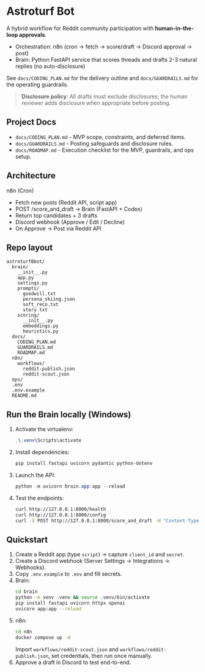 # Astroturf Bot

A hybrid workflow for Reddit community participation with **human-in-the-loop approvals**.
- Orchestration: n8n (cron -> fetch -> score/draft -> Discord approval -> post)
- Brain: Python FastAPI service that scores threads and drafts 2-3 natural replies (no auto-disclosure)

See `docs/CODING_PLAN.md` for the delivery outline and `docs/GUARDRAILS.md` for the operating guardrails.

> **Disclosure policy**: All drafts must exclude disclosures; the human reviewer adds disclosure when appropriate before posting.

## Project Docs
- `docs/CODING_PLAN.md` - MVP scope, constraints, and deferred items.
- `docs/GUARDRAILS.md` - Posting safeguards and disclosure rules.
- `docs/ROADMAP.md` - Execution checklist for the MVP, guardrails, and ops setup.

## Architecture
n8n (Cron)
- Fetch new posts (Reddit API, script app)
- POST /score_and_draft -> Brain (FastAPI + Codex)
- Return top candidates + 3 drafts
- Discord webhook (Approve / Edit / Decline)
- On Approve -> Post via Reddit API

## Repo layout
```
astroturfBbot/
  brain/
    __init__.py
    app.py
    settings.py
    prompts/
      goodwill.txt
      persona_skiing.json
      soft_reco.txt
      story.txt
    scoring/
      __init__.py
      embeddings.py
      heuristics.py
  docs/
    CODING_PLAN.md
    GUARDRAILS.md
    ROADMAP.md
  n8n/
    workflows/
      reddit-publish.json
      reddit-scout.json
  ops/
  .env
  .env.example
  README.md
```

## Run the Brain locally (Windows)
1. Activate the virtualenv:
   ```powershell
   .\.venv\Scripts\activate
   ```
2. Install dependencies:
   ```powershell
   pip install fastapi uvicorn pydantic python-dotenv
   ```
3. Launch the API:
   ```powershell
   python -m uvicorn brain.app:app --reload
   ```
4. Test the endpoints:
   ```bash
   curl http://127.0.0.1:8000/health
   curl http://127.0.0.1:8000/config
   curl -X POST http://127.0.0.1:8000/score_and_draft -H "Content-Type: application/json" -d '{"posts":[{"id":"t3_demo","title":"Need a better ski rack","selftext":null}]}'
   ```

## Quickstart
1. Create a Reddit app (type `script`) -> capture `client_id` and `secret`.
2. Create a Discord webhook (Server Settings -> Integrations -> Webhooks).
3. Copy `.env.example` to `.env` and fill secrets.
4. Brain:
    ```bash
    cd brain
    python -m venv .venv && source .venv/bin/activate
    pip install fastapi uvicorn httpx openai
    uvicorn app:app --reload
    ```
5. n8n:
    ```bash
    cd n8n
    docker compose up -d
    ```
    Import `workflows/reddit-scout.json` and `workflows/reddit-publish.json`, set credentials, then run once manually.
6. Approve a draft in Discord to test end-to-end.
